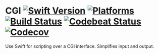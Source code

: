 CGI [![Swift Version](https://img.shields.io/badge/Swift-4.1-orange.svg)](https://swift.org/download/#snapshots) [![Platforms](https://img.shields.io/badge/Platforms-macOS%20|%20Linux-lightgray.svg)](https://swift.org/download/#releases) [![Build Status](https://travis-ci.org/DavidSkrundz/CGI.svg?branch=master)](https://travis-ci.org/DavidSkrundz/CGI) [![Codebeat Status](https://codebeat.co/badges/b37feb1b-056d-48ae-a908-91fdff9dcf70)](https://codebeat.co/projects/github-com-davidskrundz-cgi) [![Codecov](https://codecov.io/gh/DavidSkrundz/CGI/branch/master/graph/badge.svg)](https://codecov.io/gh/DavidSkrundz/CGI)
===

Use Swift for scripting over a CGI interface. Simplifies input and output.
